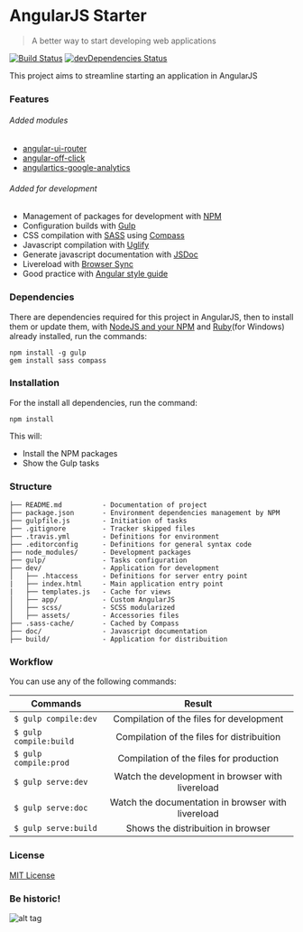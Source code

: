 # AngularJS Starter

> A better way to start developing web applications

[![Build Status](https://travis-ci.org/paulo-campos/angularjs-starter.svg?branch=master)](https://travis-ci.org/paulo-campos/angularjs-starter) [![devDependencies Status](https://david-dm.org/paulo-campos/angularjs-starter/dev-status.svg)](https://david-dm.org/paulo-campos/angularjs-starter?type=dev)

This project aims to streamline starting an application in AngularJS

### Features

###### Added modules
- [angular-ui-router](http://ngcordova.com/)
- [angular-off-click](http://ngmodules.org/modules/angular-off-click)
- [angulartics-google-analytics](https://github.com/angulartics/angulartics-google-analytics)

###### Added for development
- Management of packages for development with [NPM](https://www.npmjs.com/)
- Configuration builds with [Gulp](http://gulpjs.com/)
- CSS compilation with [SASS](http://sass-lang.com/) using [Compass](http://compass-style.org/)
- Javascript compilation with [Uglify](https://www.npmjs.com/package/gulp-uglify)
- Generate javascript documentation with [JSDoc](http://usejsdoc.org/)
- Livereload with [Browser Sync](https://www.browsersync.io/)
- Good practice with [Angular style guide](https://github.com/johnpapa/angular-styleguide/blob/master/a1/README.md)

### Dependencies

There are dependencies required for this project in AngularJS, then to install them or update them, with [NodeJS and your NPM](https://nodejs.org/en/) and [Ruby](http://rubyinstaller.org/)(for Windows) already installed, run the commands:

    npm install -g gulp
    gem install sass compass

### Installation

For the install all dependencies, run the command:

    npm install

This will:  
- Install the NPM packages
- Show the Gulp tasks

### Structure

    ├── README.md          - Documentation of project  
    ├── package.json       - Environment dependencies management by NPM  
    ├── gulpfile.js        - Initiation of tasks  
    ├── .gitignore         - Tracker skipped files  
    ├── .travis.yml        - Definitions for environment  
    ├── .editorconfig      - Definitions for general syntax code  
    ├── node_modules/      - Development packages  
    ├── gulp/              - Tasks configuration
    ├── dev/               - Application for development  
    │   ├── .htaccess      - Definitions for server entry point  
    |   ├── index.html     - Main application entry point  
    |   ├── templates.js   - Cache for views  
    │   ├── app/           - Custom AngularJS  
    │   ├── scss/          - SCSS modularized  
    │   ├── assets/        - Accessories files  
    ├── .sass-cache/       - Cached by Compass  
    ├── doc/               - Javascript documentation  
    ├── build/             - Application for distribuition

### Workflow

You can use any of the following commands:

| Commands             | Result                                             |
| -------------------- |:--------------------------------------------------:|
|`$ gulp compile:dev`  | Compilation of the files for development           |
|`$ gulp compile:build`| Compilation of the files for distribuition         |
|`$ gulp compile:prod` | Compilation of the files for production            |
|`$ gulp serve:dev`    | Watch the development in browser with livereload   |
|`$ gulp serve:doc`    | Watch the documentation in browser with livereload |
|`$ gulp serve:build`  | Shows the distribuition in browser                 |

### License

[MIT License](http://opensource.org/licenses/mit-license.php)

### Be historic!

![alt tag](https://media.giphy.com/media/V9Ty8DdWJtkWY/giphy.gif)
